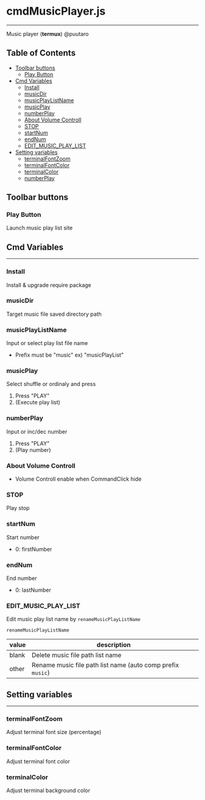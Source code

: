 # cmdMusicPlayer.js
---------------

Music player  (**termux**) @puutaro

Table of Contents
-------
<!-- vim-markdown-toc GFM --> 
* [Toolbar buttons](#toolbar-buttons)
	* [Play Button](#play-button)
* [Cmd Variables](#cmd-variables)
	* [Install](#install)
	* [musicDir](#musicdir)
	* [musicPlayListName](#musicplaylistname)
	* [musicPlay](#musicplay)
	* [numberPlay](#numberplay)
	* [About Volume Controll](#about-volume-controll)
	* [STOP](#stop)
	* [startNum](#startnum)
	* [endNum](#endnum)
	* [EDIT_MUSIC_PLAY_LIST](#edit_music_play_list)
* [Setting variables](#setting-variables)
	* [terminalFontZoom](#terminalfontzoom)
	* [terminalFontColor](#terminalfontcolor)
	* [terminalColor](#playmode)
	* [numberPlay](#terminalcolor)

## Toolbar buttons

### Play Button

Launch music play list site

## Cmd Variables
--------
### Install
Install & upgrade require package

### musicDir 
Target music file saved directory path

### musicPlayListName 
Input or select play list file name
- Prefix must be "music" 
	ex) "musicPlayList"

### musicPlay 
Select shuffle or ordinaly and press
1. Press "PLAY"
2. (Execute play list)

### numberPlay 
Input or inc/dec number

1. Press "PLAY" 
2. (Play number)

### About Volume Controll
- Volume Controll enable when CommandClick hide

### STOP
Play stop

### startNum 
Start number
- 0: firstNumber

### endNum
End number
- 0: lastNumber

### EDIT_MUSIC_PLAY_LIST

Edit music play list name by `renameMusicPlayListName`


`renameMusicPlayListName` 

| value | description |
| ----------- | ----------- |
| blank | Delete music file path list name |
| other | Rename music file path list name (auto comp prefix `music`) |


## Setting variables
---------

### terminalFontZoom
Adjust terminal font size (percentage)

### terminalFontColor
Adjust terminal font color

### terminalColor
Adjust terminal background color
